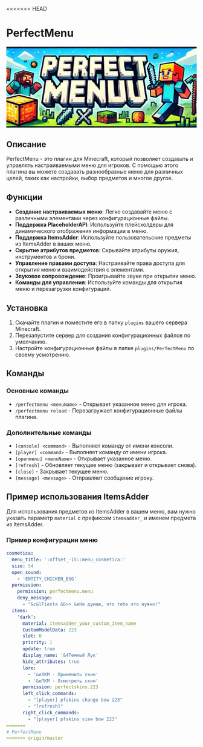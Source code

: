 <<<<<<< HEAD
# PerfectMenu

![PerfectMenu](./icon.jpg)

## Описание

PerfectMenu - это плагин для Minecraft, который позволяет создавать и управлять настраиваемыми меню для игроков. С помощью этого плагина вы можете создавать разнообразные меню для различных целей, таких как настройки, выбор предметов и многое другое.

## Функции

- **Создание настраиваемых меню**: Легко создавайте меню с различными элементами через конфигурационные файлы.
- **Поддержка PlaceholderAPI**: Используйте плейсхолдеры для динамического отображения информации в меню.
- **Поддержка ItemsAdder**: Используйте пользовательские предметы из ItemsAdder в ваших меню.
- **Скрытие атрибутов предметов**: Скрывайте атрибуты оружия, инструментов и брони.
- **Управление правами доступа**: Настраивайте права доступа для открытия меню и взаимодействия с элементами.
- **Звуковое сопровождение**: Проигрывайте звуки при открытии меню.
- **Команды для управления**: Используйте команды для открытия меню и перезагрузки конфигураций.

## Установка

1. Скачайте плагин и поместите его в папку `plugins` вашего сервера Minecraft.
2. Перезапустите сервер для создания конфигурационных файлов по умолчанию.
3. Настройте конфигурационные файлы в папке `plugins/PerfectMenu` по своему усмотрению.

## Команды

### Основные команды

- `/perfectmenu <menuName>` - Открывает указанное меню для игрока.
- `/perfectmenu reload` - Перезагружает конфигурационные файлы плагина.

### Дополнительные команды

- `[console] <command>` - Выполняет команду от имени консоли.
- `[player] <command>` - Выполняет команду от имени игрока.
- `[openmenu] <menuName>` - Открывает указанное меню.
- `[refresh]` - Обновляет текущее меню (закрывает и открывает снова).
- `[close]` - Закрывает текущее меню.
- `[message] <message>` - Отправляет сообщение игроку.

## Пример использования ItemsAdder

Для использования предметов из ItemsAdder в вашем меню, вам нужно указать параметр `material` с префиксом `itemsadder_` и именем предмета из ItemsAdder.

### Пример конфигурации меню

```yaml
cosmetica:
  menu_title: ':offset_-15::menu_cosmetica:'
  size: 54
  open_sound:
    - 'ENTITY_CHICKEN_EGG'
  permission:
    permission: perfectmenu.menu
    deny_message:
      - "&c&lFiesta &6>> &eНе думаю, что тебе это нужно!"
  items:
    'dark':
      material: itemsadder_your_custom_item_name
      CustomModelData: 223
      slot: 0
      priority: 1
      update: true
      display_name: '&4Темный Лук'
      hide_attributes: true
      lore:
        - '&eЛКМ - Применить скин'
        - '&eПКМ - Осмотреть скин'
      permission: perfectskins.223
      left_click_commands:
        - "[player] pfskins change bow 223"
        - "[refresh]"
      right_click_commands:
        - "[player] pfskins view bow 223"
=======
# PerfectMenu
>>>>>>> origin/master
